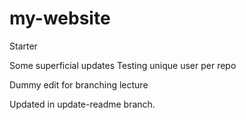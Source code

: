 # my-website
Starter

Some superficial updates
Testing unique user per repo

Dummy edit for branching lecture

Updated in update-readme branch.
